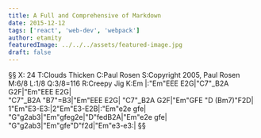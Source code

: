 ```yaml
---
title: A Full and Comprehensive of Markdown
date: 2015-12-12
tags: ['react', 'web-dev', 'webpack']
author: etamity
featuredImage: ../../../assets/featured-image.jpg
draft: false
---
```


§§
X: 24
T:Clouds Thicken
C:Paul Rosen
S:Copyright 2005, Paul Rosen
M:6/8
L:1/8
Q:3/8=116
R:Creepy Jig
K:Em
|:"Em"EEE E2G|"C7"_B2A G2F|"Em"EEE E2G|\
"C7"_B2A "B7"=B3|"Em"EEE E2G|
"C7"_B2A G2F|"Em"GFE "D (Bm7)"F2D|\
1"Em"E3-E3:|2"Em"E3-E2B|:"Em"e2e gfe|
"G"g2ab3|"Em"gfeg2e|"D"fedB2A|"Em"e2e gfe|\
"G"g2ab3|"Em"gfe"D"f2d|"Em"e3-e3:|
§§
